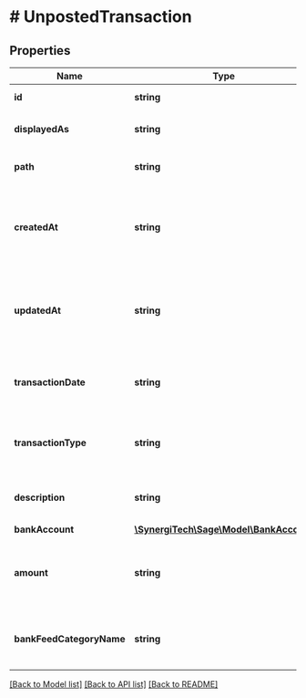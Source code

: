 # # UnpostedTransaction

## Properties

Name | Type | Description | Notes
------------ | ------------- | ------------- | -------------
**id** | **string** | The unposted transaction id | [optional]
**displayedAs** | **string** | Display text for the transaction | [optional]
**path** | **string** | The API path for the resource | [optional]
**createdAt** | **string** | The date when the transaction was created as RFC3339 compliant string | [optional]
**updatedAt** | **string** | The date when the transaction was updated as RFC3339 compliant string | [optional]
**transactionDate** | **string** | The string of the transactions transaction date | [optional]
**transactionType** | **string** | The string of the transactions transaction type | [optional]
**description** | **string** | The string of the transactions description | [optional]
**bankAccount** | [**\SynergiTech\Sage\Model\BankAccount**](BankAccount.md) |  | [optional]
**amount** | **string** | The string representation of a decimal value of the transactions amount | [optional]
**bankFeedCategoryName** | **string** | The string of the transactions bank feed category | [optional]

[[Back to Model list]](../../README.md#models) [[Back to API list]](../../README.md#endpoints) [[Back to README]](../../README.md)
